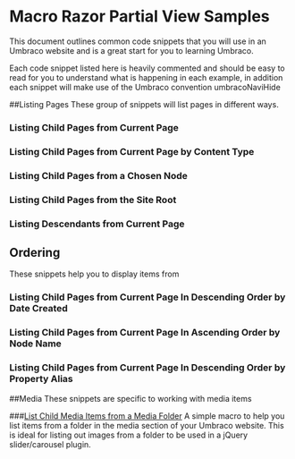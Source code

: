 # Macro Razor Partial View Samples
This document outlines common code snippets that you will use in an Umbraco website and is a great start for you to learning Umbraco.

Each code snippet listed here is heavily commented and should be easy to read for you to understand what is happening in each example, in addition each snippet will make use of the Umbraco convention umbracoNaviHide

##Listing Pages
These group of snippets will list pages in different ways.

### Listing Child Pages from Current Page

### Listing Child Pages from Current Page by Content Type

### Listing Child Pages from a Chosen Node

### Listing Child Pages from the Site Root

### Listing Descendants from Current Page


## Ordering
These snippets help you to display items from 

### Listing Child Pages from Current Page In Descending Order by Date Created

### Listing Child Pages from Current Page In Ascending Order by Node Name

### Listing Child Pages from Current Page In Descending Order by Property Alias

##Media
These snippets are specific to working with media items

###[List Child Media Items from a Media Folder](ListChildMediaItemsFromMediaFolder.md)
A simple macro to help you list items from a folder in the media section of your Umbraco website. This is ideal for listing out images from a folder to be used in a jQuery slider/carousel plugin.